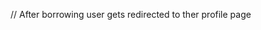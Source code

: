<!-- Users can't borrow book unless their account is approved -->
<!-- The automated email functionalities -->
<!-- Users can download the receipt for a borrowed book -->

// After borrowing user gets redirected to ther profile page
